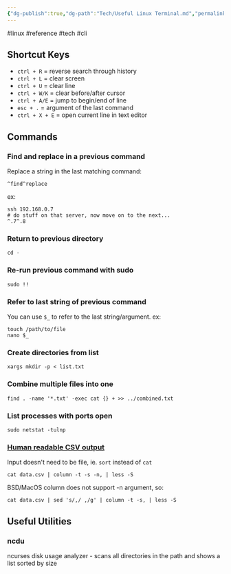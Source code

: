 ```yaml
---
{"dg-publish":true,"dg-path":"Tech/Useful Linux Terminal.md","permalink":"/tech/useful-linux-terminal/"}
---
```


#linux #reference #tech #cli
## Shortcut Keys
* `ctrl + R` = reverse search through history
* `ctrl + L` = clear screen
* `ctrl + U` = clear line
* `ctrl + W/K` = clear before/after cursor 
* `ctrl + A/E` = jump to begin/end of line
* `esc + .` = argument of the last command
* `ctrl + X + E` = open current line in text editor
## Commands
### Find and replace in a previous command
Replace a string in the last matching command:
```
^find^replace
```
ex:
```
ssh 192.168.0.7
# do stuff on that server, now move on to the next...
^.7^.8
```
### Return to previous directory
```
cd -
```
### Re-run previous command with sudo
```
sudo !!
```
### Refer to last string of previous command
You can use `$_` to refer to the last string/argument. ex:
```
touch /path/to/file
nano $_
```
### Create directories from list
```
xargs mkdir -p < list.txt
```
### Combine multiple files into one
```
find . -name '*.txt' -exec cat {} + >> ../combined.txt
```
### List processes with ports open
```
sudo netstat -tulnp
```
### [Human readable CSV output](https://www.stefaanlippens.net/pretty-csv.html)
Input doesn't need to be file, ie. `sort` instead of `cat`
```
cat data.csv | column -t -s -n, | less -S
```
BSD/MacOS column does not support -n argument, so:
```
cat data.csv | sed 's/,/ ,/g' | column -t -s, | less -S
```
## Useful Utilities
### ncdu
ncurses disk usage analyzer - scans all directories in the path and shows a list sorted by size
